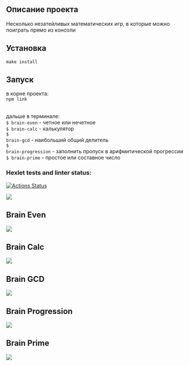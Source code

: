 <h2>Описание проекта</h2>
Несколько незатейливых математических игр, в которые можно поиграть прямо из консоли

<h2>Установка</h2>
<code>make install</code>

<h2>Запуск</h2>
в корне проекта:<br>
<code>npm link</code><br><br>

дальше в терминале:<br>
<code>$ brain-even</code> - четное или нечетное<br>
<code>$ brain-calc</code> - калькулятор<br>
<code>$ brain-gcd</code> - наибольший общий делитель<br>
<code>$ brain-progression</code> - заполнить пропуск в арифмитической прогрессии<br>
<code>$ brain-prime</code> - простое или составное число<br>

### Hexlet tests and linter status:
[![Actions Status](https://github.com/rdsid/js-starter-project-44/actions/workflows/hexlet-check.yml/badge.svg)](https://github.com/rdsid/js-starter-project-44/actions)

<a href="https://codeclimate.com/github/rdsid/hexlet-git/maintainability"><img src="https://api.codeclimate.com/v1/badges/5b4750a40565006ed535/maintainability" /></a><br>
<h2>Brain Even</h2>
<a href="https://asciinema.org/a/QOBZFSY8iAEXaBjIzCc0Sg4pN" target="_blank"><img src="https://asciinema.org/a/QOBZFSY8iAEXaBjIzCc0Sg4pN.svg" /></a><br>
<h2>Brain Calc</h2>
<a href="https://asciinema.org/a/2PhFuCMNGpMTU53nlOtPmqzvA" target="_blank"><img src="https://asciinema.org/a/2PhFuCMNGpMTU53nlOtPmqzvA.svg" /></a>
<h2>Brain GCD</h2>
<a href="https://asciinema.org/a/FWcgwCku0OvVdD8PA8t7hwGho" target="_blank"><img src="https://asciinema.org/a/FWcgwCku0OvVdD8PA8t7hwGho.svg" /></a>
<h2>Brain Progression</h2>
<a href="https://asciinema.org/a/fIrEYKpUixWUX074kMSnIkDHE" target="_blank"><img src="https://asciinema.org/a/fIrEYKpUixWUX074kMSnIkDHE.svg" /></a>
<h2>Brain Prime</h2>
<a href="https://asciinema.org/a/2CmBB2e5jKssxQSIjPewM4z1U" target="_blank"><img src="https://asciinema.org/a/2CmBB2e5jKssxQSIjPewM4z1U.svg" /></a>

